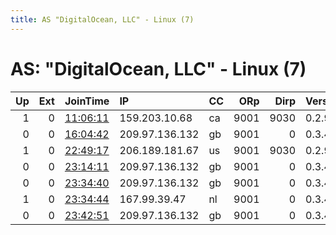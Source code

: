 ```yaml
---
title: AS "DigitalOcean, LLC" - Linux (7)
---
```


# AS: "DigitalOcean, LLC" - Linux (7)

|   Up |   Ext | JoinTime                                                                                            | IP             | CC   |   ORp |   Dirp | Version   | Contact   | Nickname      |   eFamMembers |
|-----:|------:|:----------------------------------------------------------------------------------------------------|:---------------|:-----|------:|-------:|:----------|:----------|:--------------|--------------:|
|    1 |     0 | [11:06:11](https://metrics.torproject.org/rs.html#details/B05BA10274E855DD105571F5443E1C8012874CF0) | 159.203.10.68  | ca   |  9001 |   9030 | 0.2.9.13  | None      | banneryear    |             1 |
|    0 |     0 | [16:04:42](https://metrics.torproject.org/rs.html#details/134C5881B68854B59B9CECAF83141BBC4F4849F5) | 209.97.136.132 | gb   |  9001 |      0 | 0.3.4.11  | None      | hacktheplanet |             1 |
|    1 |     0 | [22:49:17](https://metrics.torproject.org/rs.html#details/C9BA93ABB98B49AA1990433BE74FD54B43D857DA) | 206.189.181.67 | us   |  9001 |   9030 | 0.2.9.11  | None      | Abinka        |             1 |
|    0 |     0 | [23:14:11](https://metrics.torproject.org/rs.html#details/6DD509DA7806DD90E76979CA4BC60AE123B7770A) | 209.97.136.132 | gb   |  9001 |      0 | 0.3.4.11  | None      | hacktheplanet |             1 |
|    0 |     0 | [23:34:40](https://metrics.torproject.org/rs.html#details/A3595ABBD0AE265DC4C5BBD7CB3873DF72DE2905) | 209.97.136.132 | gb   |  9001 |      0 | 0.3.4.11  | None      | hacktheplanet |             1 |
|    1 |     0 | [23:34:44](https://metrics.torproject.org/rs.html#details/3FC56089FD199AD394CB05CDE3FCEA9E5770C600) | 167.99.39.47   | nl   |  9001 |      0 | 0.3.4.11  | None      | hacktheplanet |             1 |
|    0 |     0 | [23:42:51](https://metrics.torproject.org/rs.html#details/84330444965FFE1D0D7847F48AED7A28164AFFB1) | 209.97.136.132 | gb   |  9001 |      0 | 0.3.4.11  | None      | hacktheplanet |             1 |
